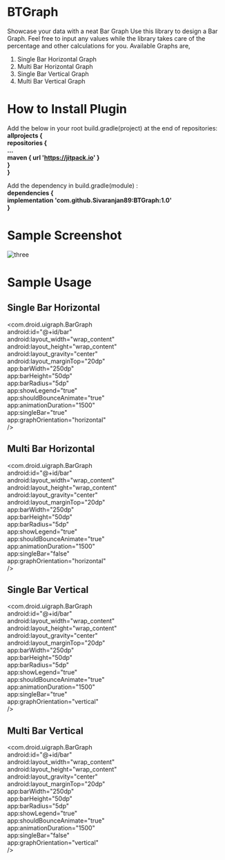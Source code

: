 # BTGraph
Showcase your data with a neat Bar Graph
Use this library to design a Bar Graph. Feel free to input any values while the library takes care of the percentage and other calculations for you.
Available Graphs are,
1) Single Bar Horizontal Graph
2) Multi Bar Horizontal Graph
1) Single Bar Vertical Graph
2) Multi Bar Vertical Graph

# How to Install Plugin
Add the below in your root build.gradle(project) at the end of repositories:<br />
<b>allprojects { </b><br />
<b>repositories { </b><br />
<b>... </b><br />
<b>maven { url 'https://jitpack.io' } </b><br />
<b>} </b><br />
<b>} </b><br />
            
Add the dependency in build.gradle(module) : <br />
<b>dependencies { </b><br />
<b>implementation 'com.github.Sivaranjan89:BTGraph:1.0'</b><br />
<b>}</b><br />


# Sample Screenshot
![three](https://user-images.githubusercontent.com/54542325/64919007-51a6ef00-d7c3-11e9-9631-074ca9763d23.png)


# Sample Usage
## Single Bar Horizontal
<com.droid.uigraph.BarGraph </br>
        android:id="@+id/bar" </br>
        android:layout_width="wrap_content" </br>
        android:layout_height="wrap_content" </br>
        android:layout_gravity="center" </br>
        android:layout_marginTop="20dp" </br>
        app:barWidth="250dp" </br>
        app:barHeight="50dp" </br>
        app:barRadius="5dp" </br>
        app:showLegend="true" </br>
        app:shouldBounceAnimate="true" </br>
        app:animationDuration="1500" </br>
        app:singleBar="true" </br>
        app:graphOrientation="horizontal" </br>
        /> </br>
        
## Multi Bar Horizontal
<com.droid.uigraph.BarGraph </br>
        android:id="@+id/bar" </br>
        android:layout_width="wrap_content" </br>
        android:layout_height="wrap_content" </br>
        android:layout_gravity="center" </br>
        android:layout_marginTop="20dp" </br>
        app:barWidth="250dp" </br>
        app:barHeight="50dp" </br>
        app:barRadius="5dp" </br>
        app:showLegend="true" </br>
        app:shouldBounceAnimate="true" </br>
        app:animationDuration="1500" </br>
        app:singleBar="false" </br>
        app:graphOrientation="horizontal" </br>
        /> </br>
        
## Single Bar Vertical
<com.droid.uigraph.BarGraph </br>
        android:id="@+id/bar" </br>
        android:layout_width="wrap_content" </br>
        android:layout_height="wrap_content" </br>
        android:layout_gravity="center" </br>
        android:layout_marginTop="20dp" </br>
        app:barWidth="250dp" </br>
        app:barHeight="50dp" </br>
        app:barRadius="5dp" </br>
        app:showLegend="true" </br>
        app:shouldBounceAnimate="true" </br>
        app:animationDuration="1500" </br>
        app:singleBar="true" </br>
        app:graphOrientation="vertical" </br>
        /> </br>
        
## Multi Bar Vertical
<com.droid.uigraph.BarGraph </br>
        android:id="@+id/bar" </br>
        android:layout_width="wrap_content" </br>
        android:layout_height="wrap_content" </br>
        android:layout_gravity="center" </br>
        android:layout_marginTop="20dp" </br>
        app:barWidth="250dp" </br>
        app:barHeight="50dp" </br>
        app:barRadius="5dp" </br>
        app:showLegend="true" </br>
        app:shouldBounceAnimate="true" </br>
        app:animationDuration="1500" </br>
        app:singleBar="false" </br>
        app:graphOrientation="vertical" </br>
        /> </br>

